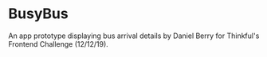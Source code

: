 # BusyBus
An app prototype displaying bus arrival details by Daniel Berry for Thinkful's Frontend Challenge (12/12/19).
